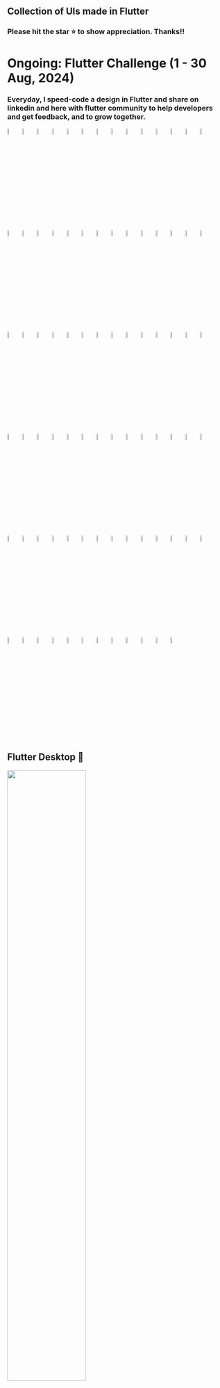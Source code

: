 ## Collection of UIs made in Flutter

### Please hit the star ⭐️ to show appreciation. Thanks!!

# Ongoing: Flutter Challenge (1 - 30 Aug, 2024)
### Everyday, I speed-code a design in Flutter and share on linkedin and here with flutter community to help developers and get feedback, and to grow together.

<img src="memories/1.png" width="6%" height="6%"> <img src="memories/2.png" width="6%" height="6%"> <img src="social_chats/1.png" width="6%" height="6%"> <img src="social_chats/2.png" width="6%" height="6%"> <img src="dating/1.png" width="6%" height="6%"> <img src="dating/2.png" width="6%" height="6%"> <img src="dating/3.png" width="6%" height="6%"> <img src="organic_life/1.png" width="6%" height="6%"> <img src="organic_life/2.png" width="6%" height="6%"> <img src="mingle/1.png" width="6%" height="6%"> <img src="mingle/2.png" width="6%" height="6%"> <img src="travel_booking/1.png" width="6%" height="6%"> <img src="travel_booking/2.png" width="6%" height="6%"> <img src="travel_booking/3.png" width="6%" height="6%"> <img src="porsche/1.png" width="6%" height="6%"> <img src="porsche/2.png" width="6%" height="6%"> <img src="porsche/3.png" width="6%" height="6%"> <img src="travel/1.png" width="6%" height="6%"> <img src="travel/2.png" width="6%" height="6%"> <img src="travel/3.png" width="6%" height="6%"> <img src="campaigns/1.png" width="6%" height="6%"> <img src="campaigns/2.png" width="6%" height="6%"> <img src="campaigns/3.png" width="6%" height="6%"> <img src="plants_ui/1.png" width="6%" height="6%"> <img src="plants_ui/2.png" width="6%" height="6%"> <img src="plants_ui/3.png" width="6%" height="6%"> <img src="courses/1.png" width="6%" height="6%"> <img src="courses/2.png" width="6%" height="6%"> <img src="finances/1.png" width="6%" height="6%"> <img src="finances/2.png" width="6%" height="6%"> <img src="finances/3.png" width="6%" height="6%"> <img src="wellbeing/1.png" width="6%" height="6%"> <img src="wellbeing/2.png" width="6%" height="6%"> <img src="wellbeing/3.png" width="6%" height="6%"> <img src="databest/1.png" width="6%" height="6%"> <img src="databest/2.png" width="6%" height="6%"> <img src="databest/3.png" width="6%" height="6%"> <img src="ford/1.png" width="6%" height="6%"> <img src="ford/2.png" width="6%" height="6%"> <img src="ford/3.png" width="6%" height="6%"> <img src="range_rover/1.png" width="6%" height="6%"> <img src="range_rover/2.png" width="6%" height="6%"> <img src="ev_dashboard/1.png" width="6%" height="6%"> <img src="ev_dashboard/2.png" width="6%" height="6%"> <img src="tesla/1.png" width="6%" height="6%"> <img src="tesla/2.png" width="6%" height="6%"> <img src="tesla/3.png" width="6%" height="6%"> <img src="tesla/4.png" width="6%" height="6%"> <img src="banking/1.png" width="6%" height="6%"> <img src="banking/2.png" width="6%" height="6%"> <img src="banking/3.png" width="6%" height="6%"> <img src="journeys/1.png" width="6%" height="6%"> <img src="journeys/2.png" width="6%" height="6%"> <img src="journeys/3.png" width="6%" height="6%"> <img src="power_grid/1.png" width="6%" height="6%"> <img src="power_grid/2.png" width="6%" height="6%"> <img src="power_grid/3.png" width="6%" height="6%"> <img src="books_arena/1.png" width="6%" height="6%"> <img src="books_arena/2.png" width="6%" height="6%"> <img src="books_arena/3.png" width="6%" height="6%"> <img src="meditate/1.png" width="6%" height="6%"> <img src="meditate/2.png" width="6%" height="6%"> <img src="meditate/3.png" width="6%" height="6%"> <img src="book_store/1.png" width="6%" height="6%"> <img src="book_store/2.png" width="6%" height="6%"> <img src="book_store/3.png" width="6%" height="6%"> <img src="book_store/4.png" width="6%" height="6%"> <img src="dating_app/1.png" width="6%" height="6%"> <img src="dating_app/2.png" width="6%" height="6%"> <img src="dating_app/3.png" width="6%" height="6%"> <img src="music_player/1.png" width="6%" height="6%"> <img src="music_player/2.png" width="6%" height="6%"> <img src="sunglasses/1.png" width="6%" height="6%"> <img src="sunglasses/2.png" width="6%" height="6%"> <img src="sunglasses/3.png" width="6%" height="6%"> <img src="banking_store/1.png" width="6%" height="6%"> <img src="banking_store/2.png" width="6%" height="6%"> <img src="banking_store/3.png" width="6%" height="6%"> <img src="banking_store/4.png" width="6%" height="6%"> <img src="banking_store/5.png" width="6%" height="6%"> <img src="banking_store/6.png" width="6%" height="6%"> <img src="banking_store/6.png" width="6%" height="6%">

## Flutter Desktop 🫠
<img src="sales_dashboard/1.png" width="60%" height="60%"> <img src="education_desktop/1.png" width="60%" height="60%">


# Hi 👋, Currently...
## I'm looking for a Flutter Developer job, and is based in Greater Toronto Area, On, Canada. Please refer me if possible. Thank you, your help really matters ❤️....


# 1. Memories App (Day 23 of 30, Flutter challenge)
### [Designer Credits](https://dribbble.com/shots/24133516-Dating-couples-gifting-app-design)
<a href= "memories/"><img src="memories/1.png" width="27%" height="27%"></a> <a href= "memories/"><img src="memories/2.png" width="27%" height="27%"></a>

# 2. Dating App (Day 22 of 30, Flutter challenge)
### [Designer Credits](https://dribbble.com/shots/24005518-Dating-Mobile-App)
<a href= "social_chats/"><img src="social_chats/1.png" width="27%" height="27%"></a> <a href= "social_chats/"><img src="social_chats/2.png" width="27%" height="27%"></a>

# 3. Dating App (Day 21 of 30, Flutter challenge)
### [Designer Credits](https://dribbble.com/shots/23994028-Dating-Mobile-iOS-App)
<a href= "dating/"><img src="dating/1.png" width="27%" height="27%"></a> <a href= "dating/"><img src="dating/2.png" width="27%" height="27%"></a> <a href= "dating/"><img src="dating/3.png" width="27%" height="27%"></a>

# 4. Organic Life App (Day 20 of 30, Flutter challenge)
### [Designer Credits](https://dribbble.com/shots/22539606-Plants-Purchase-Mobile-App)
<a href= "organic_life/"><img src="organic_life/1.png" width="27%" height="27%"></a> <a href= "organic_life/"><img src="organic_life/2.png" width="27%" height="27%"></a>

# 5. Mingle Social App (Day 19 of 30, Flutter challenge)
### [Designer Credits](https://dribbble.com/shots/23690953-Social-Network-Mobile-App)
<a href= "mingle/"><img src="mingle/1.png" width="27%" height="27%"></a> <a href= "mingle/"><img src="mingle/2.png" width="27%" height="27%"></a>

# 6. Travel Booking App (Day 18 of 30, Flutter challenge)
### [Designer Credits](https://dribbble.com/shots/19332459-Travel-service-Mobile-app)
<a href= "travel_booking/"><img src="travel_booking/1.png" width="27%" height="27%"></a> <a href= "travel_booking/"><img src="travel_booking/2.png" width="27%" height="27%"></a> <a href= "travel_booking/"><img src="travel_booking/3.png" width="27%" height="27%"></a>

# 7. Porsche App (Day 17 of 30, Flutter challenge)
### [Designer Credits](https://dribbble.com/shots/23351113-Car-Store-App-UI)
<a href= "porsche/"><img src="porsche/1.png" width="27%" height="27%"></a> <a href= "porsche/"><img src="porsche/2.png" width="27%" height="27%"></a> <a href= "porsche/"><img src="porsche/3.png" width="27%" height="27%"></a>

# 8. Travel App (Day 16 of 30, Flutter challenge)
### [Designer Credits](https://dribbble.com/shots/24584225-Travel-Mobile-App)
<a href= "travel/"><img src="travel/1.png" width="27%" height="27%"></a> <a href= "travel/"><img src="travel/2.png" width="27%" height="27%"></a> <a href= "travel/"><img src="travel/3.png" width="27%" height="27%"></a>

# 9. Campaigns App (Day 15 of 30, Flutter challenge)
### [Designer Credits](https://dribbble.com/shots/24509335-Charity-App-Design)
<a href= "campaigns/"><img src="campaigns/1.png" width="27%" height="27%"></a> <a href= "campaigns/"><img src="campaigns/2.png" width="27%" height="27%"></a> <a href= "campaigns/"><img src="campaigns/3.png" width="27%" height="27%"></a>

# 10. Onboarding Plants Store App (Day 14 of 30, Flutter challenge)
### [Designer Credits](https://dribbble.com/shots/24101329-onboarding-for-plant-app)
<a href= "plants_ui/"><img src="plants_ui/1.png" width="27%" height="27%"></a> <a href= "plants_ui/"><img src="plants_ui/2.png" width="27%" height="27%"></a> <a href= "plants_ui/"><img src="plants_ui/3.png" width="27%" height="27%"></a>

# 11. Courses App (Day 13 of 30, Flutter challenge)
### [Designer Credits](https://dribbble.com/shots/24010725-Learning-App-Design)
<a href= "courses/"><img src="courses/1.png" width="27%" height="27%"></a> <a href= "courses/"><img src="courses/2.png" width="27%" height="27%"></a>

# 12. Finances App (Day 12 of 30, Flutter challenge)
### [Designer Credits](https://dribbble.com/shots/21652377-Finance-service-Mobile-app)
<a href= "finances/"><img src="finances/1.png" width="27%" height="27%"></a> <a href= "finances/"><img src="finances/2.png" width="27%" height="27%"></a> <a href= "finances/"><img src="finances/3.png" width="27%" height="27%"></a>

# 13. Education Dashboard Flutter Desktop (Day 11 of 30, Flutter challenge)
### [Designer Credits](https://dribbble.com/shots/24505736-Online-Education-App-Design)
<a href= "education_desktop/"><img src="education_desktop/1.png" width="100%" height="100%"></a>

# 14. Wellbeing App (Day 10 of 30, Flutter challenge)
### [Designer Credits](https://dribbble.com/shots/24102638-Meditation-Mobile-App)
<a href= "wellbeing/"><img src="wellbeing/1.png" width="27%" height="27%"></a> <a href= "wellbeing/"><img src="wellbeing/2.png" width="27%" height="27%"></a> <a href= "wellbeing/"><img src="wellbeing/3.png" width="27%" height="27%"></a>

# 15. Databest App (Day 9 of 30, Flutter challenge)
### [Designer Credits](https://dribbble.com/shots/20676640-Databest-Mobile-App-Design-iOS-Android-UX-UI-Designer)
<a href= "databest/"><img src="databest/1.png" width="27%" height="27%"></a> <a href= "databest/"><img src="databest/2.png" width="27%" height="27%"></a> <a href= "databest/"><img src="databest/3.png" width="27%" height="27%"></a>

# 16. Classic Ford App (Day 8 of 30, Flutter challenge)
### [Designer Credits](https://dribbble.com/shots/23302025-Ford-Classic)
<a href= "ford/"><img src="ford/1.png" width="27%" height="27%"></a> <a href= "ford/"><img src="ford/2.png" width="27%" height="27%"></a> <a href= "ford/"><img src="ford/3.png" width="27%" height="27%"></a>

# 17. Range Rover App (Day 7 of 30, Flutter challenge)
### [Designer Credits](https://dribbble.com/shots/22562451-Jerez-App-Electrical-and-Crypto-Driven-Car)
<a href= "range_rover/"><img src="range_rover/1.png" width="27%" height="27%"></a> <a href= "range_rover/"><img src="range_rover/2.png" width="27%" height="27%"></a>

# 18. Sales Dashboard Flutter Desktop (Day 6 of 30, Flutter challenge)
### [Designer Credits](https://dribbble.com/shots/24573449-Sales-Dashboard)
<a href= "sales_dashboard/"><img src="sales_dashboard/1.png" width="100%" height="100%"></a>

# 19. EV Dashboard App (Day 5 of 30, Flutter challenge)
### [Designer Credits](https://dribbble.com/shots/23693275-Tesla-Mobile-App-Concept)
<a href= "ev_dashboard/"><img src="ev_dashboard/1.png" width="27%" height="27%"></a> <a href= "ev_dashboard/"><img src="ev_dashboard/2.png" width="27%" height="27%"></a>

# 20. Tesla App (Day 4 of 30, Flutter challenge)
### [Designer Credits](https://dribbble.com/shots/24365934-EV-Station-Charge-and-Profile-Screen-Design-Friday-Tech-Labs)
<a href= "tesla/"><img src="tesla/1.png" width="27%" height="27%"></a> <a href= "tesla/"><img src="tesla/2.png" width="27%" height="27%"></a> <a href= "tesla/"><img src="tesla/3.png" width="27%" height="27%"></a> <a href= "tesla/"><img src="tesla/4.png" width="27%" height="27%"></a>

# 21. Banking App (Day 3 of 30, Flutter challenge)
### [Designer Credits](https://dribbble.com/shots/24030587-Banking-Mobile-App)
<a href= "banking/"><img src="banking/1.png" width="27%" height="27%"></a> <a href= "banking/"><img src="banking/2.png" width="27%" height="27%"></a> <a href= "banking/"><img src="banking/3.png" width="27%" height="27%"></a>

# 22. Journeys (Day 2 of 30, Flutter challenge)
### [Designer Credits](https://dribbble.com/shots/23963293-Travel-Booking-Mobile-App-UI)
<a href= "journeys/"><img src="journeys/1.png" width="27%" height="27%"></a> <a href= "journeys/"><img src="journeys/2.png" width="27%" height="27%"></a> <a href= "journeys/"><img src="journeys/3.png" width="27%" height="27%"></a>

# 23. Power Grid (Day 1 of 30, Flutter challenge)
### [Designer Credits](https://dribbble.com/shots/24230360-MYGRID-Smart-AI-Mobile-App)
<a href= "power_grid/"><img src="power_grid/1.png" width="27%" height="27%"></a> <a href= "power_grid/"><img src="power_grid/2.png" width="27%" height="27%"></a> <a href= "power_grid/"><img src="power_grid/3.png" width="27%" height="27%"></a>

# 24. Banking
### [Designer Credits](https://dribbble.com/shots/7285975-Warren-Splash-Investment-Category)
<a href= "banking_store/"><img src="banking_store/1.png" width="27%" height="27%"></a> <a href= "banking_store/"><img src="banking_store/2.png" width="27%" height="27%"></a> <a href= "banking_store/"><img src="banking_store/3.png" width="27%" height="27%"></a>
<br>
<img src="banking_store/4.png" width="27%" height="27%"></a> <a href= "banking_store/"><img src="banking_store/5.png" width="27%" height="27%"></a> <a href= "banking_store/"><img src="banking_store/6.png" width="27%" height="27%"></a>

# 25. BioSphere
### [Designer Credits](https://dribbble.com/shots/23304929-BioSphere-Mobile-App-Concept)
https://github.com/justkawal/UI/assets/49296873/d18d3df0-424f-4646-a9eb-43bd716106b4

# 26. Dating App
### [Designer Credits](https://dribbble.com/shots/23309894-Dating-app-design-mobile-app)
<a href= "dating_app/"><img src="dating_app/1.png" width="27%" height="27%"></a> <a href= "dating_app/"><img src="dating_app/2.png" width="27%" height="27%"></a> <a href= "dating_app/"><img src="dating_app/3.png" width="27%" height="27%"></a>

# 27. Book Store
### [Designer Credits](https://dribbble.com/shots/23184080-Book-Store-Mobile-Concept)
<a href= "book_store/"><img src="book_store/1.png" width="27%" height="27%"></a> <a href= "book_store/"><img src="book_store/2.png" width="27%" height="27%"></a> <a href= "book_store/"><img src="book_store/3.png" width="27%" height="27%"></a> <a href= "book_store/"><img src="book_store/4.png" width="27%" height="27%"></a>

# 28. Meditate and Heal
### [Designer Credits](https://dribbble.com/shots/24037088-Meditation-app-design-mobile-app)
<a href= "meditate/"><img src="meditate/1.png" width="27%" height="27%"></a> <a href= "meditate/"><img src="meditate/2.png" width="27%" height="27%"></a> <a href= "meditate/"><img src="meditate/3.png" width="27%" height="27%"></a>

# 29. Music Player
### [Designer Credits](https://dribbble.com/shots/9338617-Simple-Music-Player)
<a href= "music_player/"><img src="music_player/1.png" width="27%" height="27%"></a> <a href= "music_player/"><img src="music_player/2.png" width="27%" height="27%"></a>

# 30. Sun Glasses Store
### [Designer Credits](https://dribbble.com/shots/22836673-E-commerce-mobile-app)
<a href= "sunglasses/"><img src="sunglasses/1.png" width="27%" height="27%"></a> <a href= "sunglasses/"><img src="sunglasses/2.png" width="27%" height="27%"></a> <a href= "sunglasses/"><img src="sunglasses/3.png" width="27%" height="27%"></a>

# 31. Books Arena
### [Designer Credits](https://dribbble.com/shots/24116590-eBook-Mobile-App)
<a href= "books_arena/"><img src="books_arena/1.png" width="27%" height="27%"></a> <a href= "books_arena/"><img src="books_arena/2.png" width="27%" height="27%"></a> <a href= "books_arena/"><img src="books_arena/3.png" width="27%" height="27%"></a>

# 32. Architect UI
<img src="https://github.com/justkawal/architect_ui/blob/169cbf4780b12d5e4130b84e6e32a516d726da2a/1.png" width="27%" height="27%"><img src="https://github.com/justkawal/architect_ui/blob/169cbf4780b12d5e4130b84e6e32a516d726da2a/2.png" width="27%" height="27%"><img src="https://github.com/justkawal/architect_ui/blob/169cbf4780b12d5e4130b84e6e32a516d726da2a/3.png" width="27%" height="27%">

# 33. Furniture Store
<img src="https://github.com/justkawal/furniture_store/blob/702fa3c818f44317f6a9074880cc05cce7aba67a/1.png" width="27%" height="27%"><img src="https://github.com/justkawal/furniture_store/blob/702fa3c818f44317f6a9074880cc05cce7aba67a/2.png" width="27%" height="27%"><img src="https://github.com/justkawal/furniture_store/blob/702fa3c818f44317f6a9074880cc05cce7aba67a/3.png" width="27%" height="27%">
